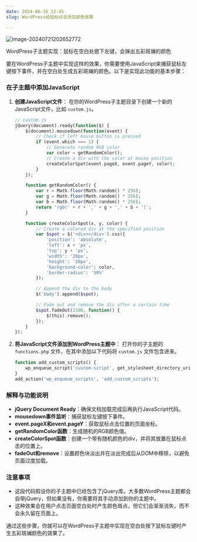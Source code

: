 ```yaml
---
date: 2024-06-16 22:45
slug: WordPress给鼠标点击添加颜色效果

---
```


![image-20240721202652772](https://docu-1319658309.cos.ap-guangzhou.myqcloud.com/image-20240721202652772.png)

WordPress子主题实现：鼠标在空白处摁下左键，会弹出五彩斑斓的颜色

要在WordPress子主题中实现这样的效果，你需要使用JavaScript来捕获鼠标左键按下事件，并在空白处生成五彩斑斓的颜色。以下是实现此功能的基本步骤：



<!-- truncate -->

### 在子主题中添加JavaScript

1. **创建JavaScript文件**： 在你的WordPress子主题目录下创建一个新的JavaScript文件，比如 `custom.js`。

   ```php
   // custom.js
   jQuery(document).ready(function($) {
       $(document).mousedown(function(event) {
           // Check if left mouse button is pressed
           if (event.which === 1) {
               // Generate random RGB color
               var color = getRandomColor();
               // Create a div with the color at mouse position
               createColorSpot(event.pageX, event.pageY, color);
           }
       });
   
       function getRandomColor() {
           var r = Math.floor(Math.random() * 256);
           var g = Math.floor(Math.random() * 256);
           var b = Math.floor(Math.random() * 256);
           return 'rgb(' + r + ',' + g + ',' + b + ')';
       }
   
       function createColorSpot(x, y, color) {
           // Create a colored div at the specified position
           var $spot = $('<div></div>').css({
               'position': 'absolute',
               'left': x + 'px',
               'top': y + 'px',
               'width': '20px',
               'height': '20px',
               'background-color': color,
               'border-radius': '50%'
           });
   
           // Append the div to the body
           $('body').append($spot);
   
           // Fade out and remove the div after a certain time
           $spot.fadeOut(1500, function() {
               $(this).remove();
           });
       }
   });
   
   ```

2. **将JavaScript文件添加到WordPress主题中**： 打开你的子主题的 `functions.php` 文件，在其中添加以下代码将 `custom.js` 文件包含进来。

   ```php
   function add_custom_scripts() {
       wp_enqueue_script('custom-script', get_stylesheet_directory_uri() . '/custom.js', array('jquery'), '1.0', true);
   }
   add_action('wp_enqueue_scripts', 'add_custom_scripts');
   
   ```

### 解释与功能说明

- **jQuery Document Ready**：确保文档加载完成后再执行JavaScript代码。
- **mousedown事件监听**：捕获鼠标左键按下事件。
- **event.pageX和event.pageY**：获取鼠标点击位置的页面坐标。
- **getRandomColor函数**：生成随机的RGB颜色值。
- **createColorSpot函数**：创建一个带有随机颜色的div，并将其放置在鼠标点击的位置上。
- **fadeOut和remove**：设置颜色块淡出并在淡出完成后从DOM中移除，以避免页面过度加载。

### 注意事项

- 这段代码假设你的子主题中已经包含了jQuery库。大多数WordPress主题都会自带jQuery，但如果没有，你需要将其手动添加到你的主题中。
- 这种效果会在用户点击页面空白处时产生颜色斑点，但它们会渐渐消失，而不会永久留在页面上。

通过这些步骤，你就可以在WordPress子主题中实现在空白处按下鼠标左键时产生五彩斑斓颜色的效果了。
